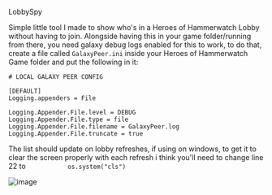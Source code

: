 LobbySpy

Simple little tool I made to show who's in a Heroes of Hammerwatch Lobby without having to join. 
Alongside having this in your game folder/running from there, you need galaxy debug logs enabled for this to work, to do that, create a file called `GalaxyPeer.ini` inside your Heroes of Hammerwatch Game folder and put the following in it:

```
# LOCAL GALAXY PEER CONFIG

[DEFAULT]
Logging.appenders = File

Logging.Appender.File.level = DEBUG
Logging.Appender.File.type = file
Logging.Appender.File.filename = GalaxyPeer.log
Logging.Appender.File.truncate = true
```

The list should update on lobby refreshes, if using on windows, to get it to clear the screen properly with each refresh i think you'll need to change line 22 to 
`			os.system("cls")`

![image](https://user-images.githubusercontent.com/8881764/123543015-90156000-d744-11eb-9766-1337eef846d7.png)
